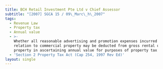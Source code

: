 ```yaml
---
title: BCH Retail Investment Pte Ltd v Chief Assessor
subtitle: "[2007] SGCA 15 / 09\_Marc\_h\_2007"
tags:
  - Revenue Law
  - Property tax
  - Annual value
  - >-
    Whether all reasonable advertising and promotion expenses incurred in
    relation to commercial property may be deducted from gross rental of such
    property in ascertaining annual value for purposes of property tax
  - 'Section 2 Property Tax Act (Cap 254, 1997 Rev Ed)'
layout: single
---
```


